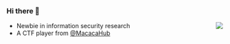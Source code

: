 ### Hi there 👋

<img align="right" src="https://github-readme-stats.vercel.app/api?username=yctseng1227&theme=onedark&show_icons=true">

- Newbie in information security research
- A CTF player from [@MacacaHub](https://ctftime.org/team/89275)


<!--
**yctseng1227/yctseng1227** is a ✨ _special_ ✨ repository because its `README.md` (this file) appears on your GitHub profile.

Here are some ideas to get you started:

- 🔭 I’m currently working on ...
- 🌱 I’m currently learning ...
- 👯 I’m looking to collaborate on ...
- 🤔 I’m looking for help with ...
- 💬 Ask me about ...
- 📫 How to reach me: ...
- 😄 Pronouns: ...
- ⚡ Fun fact: ...
-->
